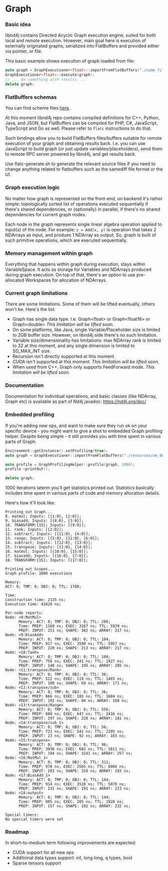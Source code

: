 # Graph

### Basic idea
libnd4j contains Directed Acyclic Graph execution engine, suited for both local and remote execution. However, main goal here is execution of externally originated graphs, serialized into FlatBuffers and provided either via pointer, or file.  


This basic example shows execution of graph loaded from file:
```c++
auto graph = GraphExecutioner<float>::importFromFlatBuffers("./some_file.fb");
GraphExecutioner<float>::execute(graph);
// ... do something with results ...
delete graph;
```

### FlatBuffers schemas
You can find scheme files [here](https://github.com/eclipse/deeplearning4j/tree/master/libnd4j/include/graph/scheme).

At this moment libnd4j repo contains compiled definitions for C++, Python, Java, and JSON, but FlatBuffers can be compiled for PHP, C#, JavaScript, TypeScript and Go as well. Please refer to `flatc` instructions to do that.

Such bindings allow you to build FlatBuffers files/buffers suitable for remote execution of your graph and obtaining results back. I.e. you can use JavaScript to build graph (or just update variables/placeholders), send them to remote RPC server powered by libnd4j, and get results back.

Use flatc-generate.sh to generate the relevant source files if you need to change anything related to flatbuffers such 
as the samediff file format or the UI.

### Graph execution logic
No matter how graph is represented on the front-end, on backend it's rather simple: topologically sorted list of operations executed sequentially if there's shared dependencies, or (optionally) in parallel, if there's no shared dependencies for current graph nodes.

Each node in the graph represents single linear algebra operation applied to input(s) of the node. For example: `z = Add(x, y)` is operation that takes 2 NDArrays as input, and produes 1 NDArray as output. So, graph is built of such primitive operations, which are executed sequentially. 

### Memory management within graph
Everything that happens within graph during execution, stays within VariableSpace. It acts as storage for Variables and NDArrays produced during graph execution. On top of that, there's an option to use pre-allocated Workspaces for allocation of NDArrays.


### Current graph limitations
There are some limitations. Some of them will be lifted eventually, others won't be. Here's the list:
- Graph has single data type. I.e. Graph&lt;float&gt; or Graph&lt;float16&gt; or Graph&lt;double&gt; _This limitation will be lifted soon._
- On some platforms, like Java, single Variable/Placeholder size is limited to 2GB buffer size. However, on libnd4j side there's no such limitation.
- Variable size/dimensionality has limitations: max NDArray rank is limited to 32 at this moment, and any single dimension is limited to SD_MAX_INT size. 
- Recursion isn't directly supported at this moment.
- CUDA isn't supported at this moment. _This limitation will be lifted soon._
- When used from C++, Graph only supports FeedForward mode. _This limitation will be lifted soon._


### Documentation 
Documentation for individual operations, and basic classes (like NDArray, Graph etc) is available as part of Nd4j javadoc: https://nd4j.org/doc/

### Embedded profiling
If you're adding new ops, and want to make sure they run ok on your specific device - you might want to give a shot to embedded Graph profiling helper.
Despite being simple - it still provides you with time spent in various parts of Graph.

```c++
Environment::getInstance().setProfiling(true);
auto graph = GraphExecutioner::importFromFlatBuffers("./resources/ae_00.fb");

auto profile = GraphProfilingHelper::profile(graph, 1000);
profile->printOut();

delete graph;
```

1000 iterations laterm you'll get statistics printed out. Statistics basically includes time spent in various parts of code and memory allocation details. 

Here's how it'll look like:
```
Printing out Graph...
8. matmul; Inputs: [{1:0}, {2:0}]; 
9. biasadd; Inputs: [{8:0}, {3:0}]; 
10. TRANSFORM:{15}; Inputs: [{9:0}]; 
11. rank; Inputs: [{2:0}]; 
12. subtract; Inputs: [{11:0}, {4:0}]; 
13. range; Inputs: [{5:0}, {11:0}, {6:0}]; 
14. subtract; Inputs: [{12:0}, {13:0}]; 
15. transpose; Inputs: [{2:0}, {14:0}]; 
16. matmul; Inputs: [{10:0}, {15:0}]; 
17. biasadd; Inputs: [{16:0}, {7:0}]; 
18. TRANSFORM:{15}; Inputs: [{17:0}]; 

Printing out Scopes...
Graph profile: 1000 executions

Memory:
ACT: 0; TMP: 0; OBJ: 0; TTL: 1788;

Time:
Construction time: 2135 ns;
Execution time: 41820 ns;

Per-node reports:
Node: <8:MatMul>
      Memory: ACT: 0; TMP: 0; OBJ: 0; TTL: 200;
      Time: PREP: 1160 ns; EXEC: 3167 ns; TTL: 5929 ns;
      PREP: INPUT: 251 ns; SHAPE: 382 ns; ARRAY: 217 ns;
Node: <9:BiasAdd>
      Memory: ACT: 0; TMP: 0; OBJ: 0; TTL: 104;
      Time: PREP: 917 ns; EXEC: 3580 ns; TTL: 5957 ns;
      PREP: INPUT: 220 ns; SHAPE: 213 ns; ARRAY: 217 ns;
Node: <10:Tanh>
      Memory: ACT: 0; TMP: 0; OBJ: 0; TTL: 104;
      Time: PREP: 756 ns; EXEC: 241 ns; TTL: 1927 ns;
      PREP: INPUT: 140 ns; SHAPE: 195 ns; ARRAY: 205 ns;
Node: <11:transpose/Rank>
      Memory: ACT: 0; TMP: 0; OBJ: 0; TTL: 36;
      Time: PREP: 522 ns; EXEC: 119 ns; TTL: 1403 ns;
      PREP: INPUT: 109 ns; SHAPE: 69 ns; ARRAY: 171 ns;
Node: <12:transpose/sub>
      Memory: ACT: 0; TMP: 0; OBJ: 0; TTL: 36;
      Time: PREP: 666 ns; EXEC: 185 ns; TTL: 1684 ns;
      PREP: INPUT: 192 ns; SHAPE: 94 ns; ARRAY: 168 ns;
Node: <13:transpose/Range>
      Memory: ACT: 0; TMP: 0; OBJ: 0; TTL: 556;
      Time: PREP: 808 ns; EXEC: 647 ns; TTL: 2416 ns;
      PREP: INPUT: 297 ns; SHAPE: 228 ns; ARRAY: 181 ns;
Node: <14:transpose/sub_1>
      Memory: ACT: 0; TMP: 0; OBJ: 0; TTL: 56;
      Time: PREP: 721 ns; EXEC: 541 ns; TTL: 2205 ns;
      PREP: INPUT: 23 ns; SHAPE: 92 ns; ARRAY: 165 ns;
Node: <15:transpose>
      Memory: ACT: 0; TMP: 0; OBJ: 0; TTL: 96;
      Time: PREP: 3936 ns; EXEC: 602 ns; TTL: 5811 ns;
      PREP: INPUT: 194 ns; SHAPE: 3241 ns; ARRAY: 257 ns;
Node: <16:MatMul_1>
      Memory: ACT: 0; TMP: 0; OBJ: 0; TTL: 312;
      Time: PREP: 970 ns; EXEC: 3565 ns; TTL: 6066 ns;
      PREP: INPUT: 203 ns; SHAPE: 320 ns; ARRAY: 193 ns;
Node: <17:BiasAdd_1>
      Memory: ACT: 0; TMP: 0; OBJ: 0; TTL: 144;
      Time: PREP: 914 ns; EXEC: 3528 ns; TTL: 5870 ns;
      PREP: INPUT: 231 ns; SHAPE: 191 ns; ARRAY: 223 ns;
Node: <18:output>
      Memory: ACT: 0; TMP: 0; OBJ: 0; TTL: 144;
      Time: PREP: 805 ns; EXEC: 285 ns; TTL: 1928 ns;
      PREP: INPUT: 157 ns; SHAPE: 192 ns; ARRAY: 232 ns;

Special timers:
No special timers were set
```


### Roadmap
In short-to-medium term following improvements are expected:
- CUDA support for all new ops
- Additional data types support: int, long long, q types, bool
- Sparse tensors support


